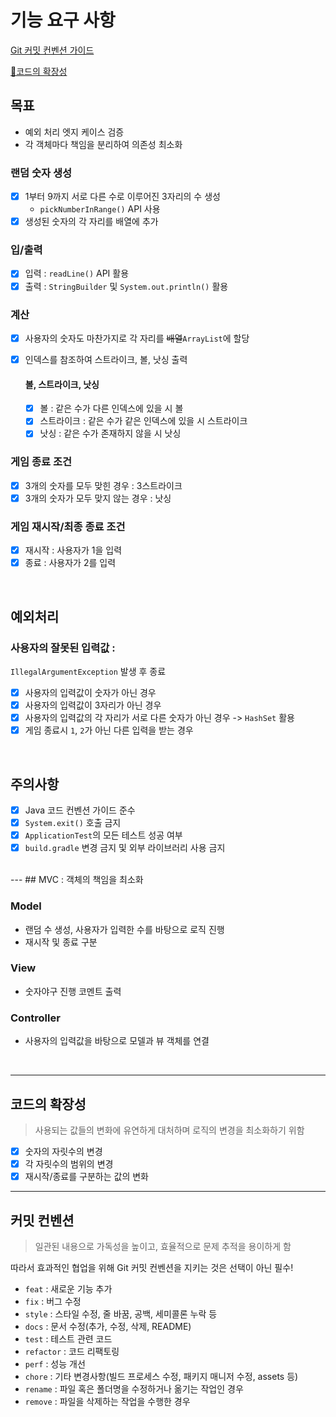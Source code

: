 # 기능 요구 사항

[Git 커밋 컨벤션 가이드](#커밋-컨벤션)

[🚀코드의 확장성](#코드의-확장성)

## 목표
- 예외 처리 엣지 케이스 검증
- 각 객체마다 책임을 분리하여 의존성 최소화

### 랜덤 숫자 생성
* [x] 1부터 9까지 서로 다른 수로 이루어진 3자리의 수 생성
  - `pickNumberInRange()` API 사용
* [x] 생성된 숫자의 각 자리를 배열에 추가

### 입/출력
* [x] 입력 : `readLine()` API 활용
* [x] 출력 : `StringBuilder` 및 `System.out.println()` 활용

### 계산
* [x] 사용자의 숫자도 마찬가지로 각 자리를 ~~배열~~`ArrayList`에 할당
* [x] 인덱스를 참조하여 스트라이크, 볼, 낫싱 출력

    #### 볼, 스트라이크, 낫싱
    * [x] 볼 : 같은 수가 다른 인덱스에 있을 시 볼
    * [x] 스트라이크 : 같은 수가 같은 인덱스에 있을 시 스트라이크
    * [x] 낫싱 : 같은 수가 존재하지 않을 시 낫싱

### 게임 종료 조건
* [x] 3개의 숫자를 모두 맞힌 경우 : 3스트라이크
* [x] 3개의 숫자가 모두 맞지 않는 경우 : 낫싱

### 게임 재시작/최종 종료 조건
* [x] 재시작 : 사용자가 1을 입력
* [x] 종료 : 사용자가 2를 입력

<br/>

## 예외처리

### 사용자의 잘못된 입력값 : 
`IllegalArgumentException` 발생 후 종료
- [x] 사용자의 입력값이 숫자가 아닌 경우
- [x] 사용자의 입력값이 3자리가 아닌 경우
- [x] 사용자의 입력값의 각 자리가 서로 다른 숫자가 아닌 경우 -> `HashSet` 활용
- [x] 게임 종료시 `1`, `2`가 아닌 다른 입력을 받는 경우

<br/>

## 주의사항
- [x] Java 코드 컨벤션 가이드 준수
- [x] `System.exit()` 호출 금지
- [x] `ApplicationTest`의 모든 테스트 성공 여부
- [x] `build.gradle` 변경 금지 및 외부 라이브러리 사용 금지

<br/>
---
## MVC : 객체의 책임을 최소화

### Model
- 랜덤 수 생성, 사용자가 입력한 수를 바탕으로 로직 진행
- 재시작 및 종료 구분

### View
- 숫자야구 진행 코멘트 출력

### Controller
- 사용자의 입력값을 바탕으로 모델과 뷰 객체를 연결

<br/>

---
## 코드의 확장성
> 사용되는 값들의 변화에 유연하게 대처하며 로직의 변경을 최소화하기 위함

* [x] 숫자의 자릿수의 변경
* [x] 각 자릿수의 범위의 변경
* [x] 재시작/종료를 구분하는 값의 변화
---
## 커밋 컨벤션
> 일관된 내용으로 가독성을 높이고, 효율적으로 문제 추적을 용이하게 함

따라서 효과적인 협업을 위해 Git 커밋 컨벤션을 지키는 것은 선택이 아닌 필수!

- `feat` : 새로운 기능 추가
- `fix` : 버그 수정
- `style` : 스타일 수정, 줄 바꿈, 공백, 세미콜론 누락 등
- `docs` : 문서 수정(추가, 수정, 삭제, README)
- `test` : 테스트 관련 코드
- `refactor` : 코드 리팩토링
- `perf` : 성능 개선
- `chore` : 기타 변경사항(빌드 프로세스 수정, 패키지 매니저 수정, assets 등)
- `rename` : 파일 혹은 폴더명을 수정하거나 옮기는 작업인 경우
- `remove` : 파일을 삭제하는 작업을 수행한 경우
